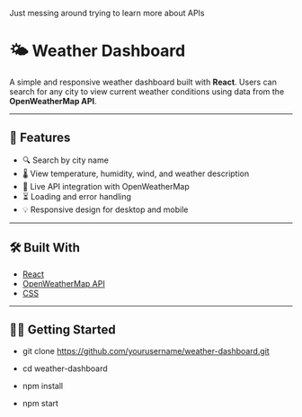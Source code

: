 Just messing around trying to learn more about APIs

# 🌤️ Weather Dashboard

A simple and responsive weather dashboard built with **React**. Users can search for any city to view current weather conditions using data from the **OpenWeatherMap API**.

---

## 🚀 Features

- 🔍 Search by city name
- 🌡️ View temperature, humidity, wind, and weather description
- 🎯 Live API integration with OpenWeatherMap
- ⏳ Loading and error handling
- 💡 Responsive design for desktop and mobile

---

## 🛠️ Built With

- [React](https://reactjs.org/)
- [OpenWeatherMap API](https://openweathermap.org/api)
- [CSS](https://developer.mozilla.org/en-US/docs/Web/CSS)

---

## 🧑‍💻 Getting Started

- git clone https://github.com/yourusername/weather-dashboard.git

- cd weather-dashboard

- npm install

- npm start